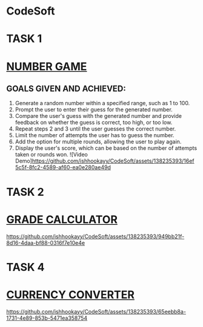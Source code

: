 # CodeSoft
# TASK 1
# [NUMBER GAME](https://github.com/ishhookayy/CodeSoft/tree/main/CodeSoft/NUmberGame)
## GOALS GIVEN AND ACHIEVED:
1. Generate a random number within a specified range, such as 1 to 100.
2. Prompt the user to enter their guess for the generated number.
3. Compare the user's guess with the generated number and provide feedback on whether the guess is correct, too high, or too low.
4. Repeat steps 2 and 3 until the user guesses the correct number.
5. Limit the number of attempts the user has to guess the number.
6. Add the option for multiple rounds, allowing the user to play again.
7. Display the user's score, which can be based on the number of attempts taken or rounds won.
![Video Demo]https://github.com/ishhookayy/CodeSoft/assets/138235393/16ef5c5f-8fc2-4589-af60-ea0e280ae49d

# TASK 2
# [GRADE CALCULATOR](https://github.com/ishhookayy/CodeSoft/tree/main/CodeSoft/StudentGradeCalculator)
https://github.com/ishhookayy/CodeSoft/assets/138235393/949bb21f-8d16-4daa-bf88-0316f7e10e4e

# TASK 4
# [CURRENCY CONVERTER](https://github.com/ishhookayy/CodeSoft/tree/main/CodeSoft/CurrencyConverter)
https://github.com/ishhookayy/CodeSoft/assets/138235393/65eebb8a-1731-4e89-853b-5471ea358754
